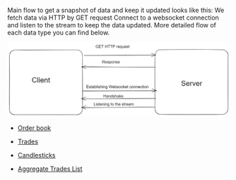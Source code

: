 

Main flow to get a snapshot of data and keep it updated looks like this:
We fetch data via HTTP by GET request
Connect to a websocket connection and listen to the stream to keep the data updated.
More detailed flow of each data type you can find below.


![diagram](diagram.png)




- [Order book](orderBook.md)

- [Trades](Trades.md)

- [Candlesticks](Candlesticks.md)

- [Aggregate Trades List](aggTrades.md)

